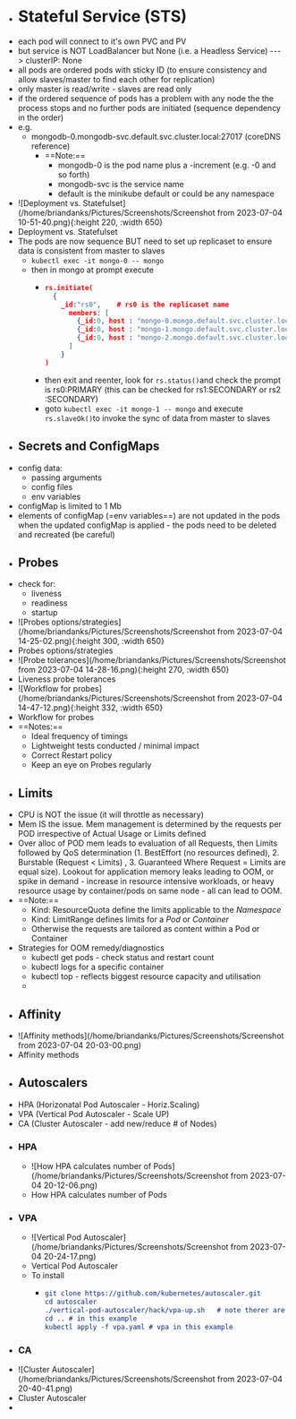 - # Stateful Service (STS)
- each pod will connect to it's own PVC and PV
- but service is NOT LoadBalancer but None (i.e. a Headless Service) ---> clusterIP: None
- all pods are ordered pods with sticky ID (to ensure consistency and allow slaves/master to find each other for replication)
- only master is read/write - slaves are read only
- if the ordered sequence of pods has a problem with any node the the process stops and no further pods are initiated (sequence dependency in the order)
- e.g.
	- mongodb-0.mongodb-svc.default.svc.cluster.local:27017   (coreDNS reference)
		- ==Note:==
			- mongodb-0 is the pod name plus a -increment (e.g. -0 and so forth)
			- mongodb-svc is the service name
			- default is the minikube default or could be any namespace
- ![Deployment vs. Statefulset](/home/briandanks/Pictures/Screenshots/Screenshot from 2023-07-04 10-51-40.png){:height 220, :width 650}
- Deployment vs. Statefulset
- The pods are now sequence BUT need to set up replicaset to ensure data is consistent from master to slaves
	- `kubectl exec -it mongo-0 -- mongo`
	- then in mongo at prompt execute
		- ```json
		  rs.initiate(
		  	{
		      _id:"rs0",	# rs0 is the replicaset name
		        members: [
		          {_id:0, host : "mongo-0.mongo.default.svc.cluster.local:27017"},
		          {_id:0, host : "mongo-1.mongo.default.svc.cluster.local:27017"},
		          {_id:0, host : "mongo-2.mongo.default.svc.cluster.local:27017"}
		        ]
		      }
		  )
		  ```
		- then exit and reenter, look for `rs.status()`and check the prompt is rs0:PRIMARY (this can be checked for rs1:SECONDARY or rs2 :SECONDARY)
		- goto `kubectl exec -it mongo-1 -- mongo` and execute `rs.slaveOk()`to invoke the sync of data from master to slaves
- ## Secrets and ConfigMaps
- config data:
	- passing arguments
	- config files
	- env variables
- configMap is limited to 1 Mb
- elements of configMap (=env variables==) are not updated in the pods when the updated configMap is applied - the pods need to be deleted and recreated (be careful)
- ## Probes
- check for:
	- liveness
	- readiness
	- startup
- ![Probes options/strategies](/home/briandanks/Pictures/Screenshots/Screenshot from 2023-07-04 14-25-02.png){:height 300, :width 650}
- Probes options/strategies
- ![Probe tolerances](/home/briandanks/Pictures/Screenshots/Screenshot from 2023-07-04 14-28-16.png){:height 270, :width 650}
- Liveness probe tolerances
- ![Workflow for probes](/home/briandanks/Pictures/Screenshots/Screenshot from 2023-07-04 14-47-12.png){:height 332, :width 650}
- Workflow for probes
- ==Notes:==
	- Ideal frequency of timings
	- Lightweight tests conducted / minimal impact
	- Correct Restart policy
	- Keep an eye on Probes regularly
- ## Limits
- CPU is NOT the issue (it will throttle as necessary)
- Mem IS the issue. Mem management is determined by the requests per POD irrespective of Actual Usage or Limits defined
- Over alloc of POD mem leads to evaluation of all Requests, then Limits followed by QoS determination (1. BestEffort (no resources defined), 2. Burstable (Request < Limits) , 3. Guaranteed Where Request = Limits are equal size).  Lookout for application memory leaks leading to OOM, or spike in demand - increase in resource intensive workloads, or heavy resource usage by container/pods on same node - all can lead to OOM.
- ==Note:==
	- Kind: ResourceQuota define the limits applicable to the *Namespace*
	- Kind: LimitRange defines limits for a *Pod* or *Container*
	- Otherwise the requests are tailored as content within a Pod or Container
- Strategies for OOM remedy/diagnostics
	- kubectl get pods - check status and restart count
	- kubectl logs for a specific container
	- kubectl top - reflects biggest resource capacity and utilisation
	-
- ## Affinity
- ![Affinity methods](/home/briandanks/Pictures/Screenshots/Screenshot from 2023-07-04 20-03-00.png)
- Affinity methods
- ## Autoscalers
- HPA (Horizonatal Pod Autoscaler  - Horiz.Scaling)
- VPA (Vertical Pod Autoscaler - Scale UP)
- CA (Cluster Autoscaler - add new/reduce # of Nodes)
- ### HPA
	- ![How HPA calculates number of Pods](/home/briandanks/Pictures/Screenshots/Screenshot from 2023-07-04 20-12-06.png)
	- How HPA calculates number of Pods
- ### VPA
	- ![Vertical Pod Autoscaler](/home/briandanks/Pictures/Screenshots/Screenshot from 2023-07-04 20-24-17.png)
	- Vertical Pod Autoscaler
	- To install
		- ```cmake
		  git clone https://github.com/kubernetes/autoscaler.git
		  cd autoscaler
		  ./vertical-pod-autoscaler/hack/vpa-up.sh   # note therer are other functions in vpa-down.sh / etc.
		  cd ..	# in this example
		  kubectl apply -f vpa.yaml # vpa in this example
		  ```
- ### CA
- ![Cluster Autoscaler](/home/briandanks/Pictures/Screenshots/Screenshot from 2023-07-04 20-40-41.png)
- Cluster Autoscaler
-
